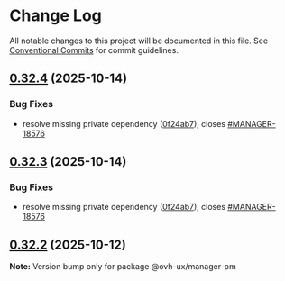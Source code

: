 # Change Log

All notable changes to this project will be documented in this file.
See [Conventional Commits](https://conventionalcommits.org) for commit guidelines.

## [0.32.4](https://github.com/ovh/manager/compare/@ovh-ux/manager-pm@0.32.3...@ovh-ux/manager-pm@0.32.4) (2025-10-14)


### Bug Fixes

* resolve missing private dependency ([0f24ab7](https://github.com/ovh/manager/commit/0f24ab7ae592baa0deda5a70b85350173ddbd38b)), closes [#MANAGER-18576](https://github.com/ovh/manager/issues/MANAGER-18576)





## [0.32.3](https://github.com/ovh/manager/compare/@ovh-ux/manager-pm@0.32.2...@ovh-ux/manager-pm@0.32.3) (2025-10-14)


### Bug Fixes

* resolve missing private dependency ([0f24ab7](https://github.com/ovh/manager/commit/0f24ab7ae592baa0deda5a70b85350173ddbd38b)), closes [#MANAGER-18576](https://github.com/ovh/manager/issues/MANAGER-18576)





## [0.32.2](https://github.com/ovh/manager/compare/@ovh-ux/manager-pm@0.32.1...@ovh-ux/manager-pm@0.32.2) (2025-10-12)

**Note:** Version bump only for package @ovh-ux/manager-pm
